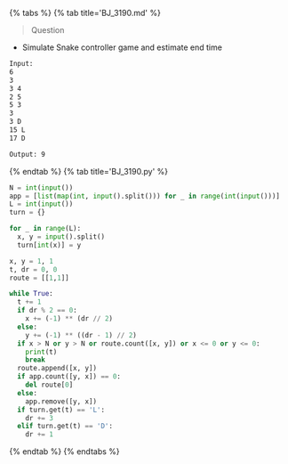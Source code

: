{% tabs %}
{% tab title='BJ_3190.md' %}

> Question

* Simulate Snake controller game and estimate end time

```txt
Input:
6
3
3 4
2 5
5 3
3
3 D
15 L
17 D

Output: 9
```

{% endtab %}
{% tab title='BJ_3190.py' %}

```py
N = int(input())
app = [list(map(int, input().split())) for _ in range(int(input()))]
L = int(input())
turn = {}

for _ in range(L):
  x, y = input().split()
  turn[int(x)] = y

x, y = 1, 1
t, dr = 0, 0
route = [[1,1]]

while True:
  t += 1
  if dr % 2 == 0:
    x += (-1) ** (dr // 2)
  else:
    y += (-1) ** ((dr - 1) // 2)
  if x > N or y > N or route.count([x, y]) or x <= 0 or y <= 0:
    print(t)
    break
  route.append([x, y])
  if app.count([y, x]) == 0:
    del route[0]
  else:
    app.remove([y, x])
  if turn.get(t) == 'L':
    dr += 3
  elif turn.get(t) == 'D':
    dr += 1
```

{% endtab %}
{% endtabs %}
